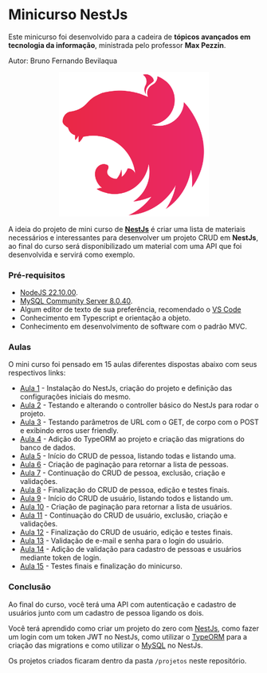 # Minicurso NestJs

Este minicurso foi desenvolvido para a cadeira de **tópicos avançados em tecnologia da informação**, ministrada pelo professor **Max Pezzin**.

Autor: Bruno Fernando Bevilaqua

<div style="text-align: center;">
  <img style="width: 300px;" src="./images/nest-logo.svg" />
</div>

A ideia do projeto de mini curso de [**NestJs**](https://nestjs.com/) é criar uma lista de materiais necessários e interessantes para desenvolver um projeto CRUD em **NestJs**, ao final do curso será disponibilizado um material com uma API que foi desenvolvida e servirá como exemplo.

### Pré-requisitos

- [NodeJS 22.10.00](https://nodejs.org/en).
- [MySQL Community Server 8.0.40](https://dev.mysql.com/downloads/mysql/8.0.html).
- Algum editor de texto de sua preferência, recomendado o [VS Code](https://code.visualstudio.com/)
- Conhecimento em Typescript e orientação a objeto.
- Conhecimento em desenvolvimento de software com o padrão MVC.

### Aulas

O mini curso foi pensado em 15 aulas diferentes dispostas abaixo com seus respectivos links:

- [Aula 1](./aulas/aula-1.md) - Instalação do NestJs, criação do projeto e definição das configurações iniciais do mesmo.
- [Aula 2](./aulas/aula-2.md) - Testando e alterando o controller básico do NestJs para rodar o projeto.
- [Aula 3](./aulas/aula-3.md) - Testando parâmetros de URL com o GET, de corpo com o POST e exibindo erros user friendly.
- [Aula 4](./aulas/aula-4.md) - Adição do TypeORM ao projeto e criação das migrations do banco de dados.
- [Aula 5](./aulas/aula-5.md) - Início do CRUD de pessoa, listando todas e listando uma.
- [Aula 6](./aulas/aula-6.md) - Criação de paginação para retornar a lista de pessoas.
- [Aula 7](./aulas/aula-7.md) - Continuação do CRUD de pessoa, exclusão, criação e validações.
- [Aula 8](./aulas/aula-8.md) - Finalização do CRUD de pessoa, edição e testes finais.
- [Aula 9](./aulas/aula-9.md) - Início do CRUD de usuário, listando todos e listando um.
- [Aula 10](./aulas/aula-10.md) - Criação de paginação para retornar a lista de usuários.
- [Aula 11](./aulas/aula-11.md) - Continuação do CRUD de usuário, exclusão, criação e validações.
- [Aula 12](./aulas/aula-12.md) - Finalização do CRUD de usuário, edição e testes finais.
- [Aula 13](./aulas/aula-13.md) - Validação de e-mail e senha para o login do usuário.
- [Aula 14](./aulas/aula-14.md) - Adição de validação para cadastro de pessoas e usuários mediante token de login.
- [Aula 15](./aulas/aula-15.md) - Testes finais e finalização do minicurso.

### Conclusão

Ao final do curso, você terá uma API com autenticação e cadastro de usuários junto com um cadastro de pessoa ligando os dois.

Você terá aprendido como criar um projeto do zero com [NestJs](https://nestjs.com/), como fazer um login com um token JWT no NestJs, como utilizar o [TypeORM](https://typeorm.io/) para a criação das migrations e como utilizar o [MySQL](https://www.mysql.com/) no NestJs.

Os projetos criados ficaram dentro da pasta `/projetos` neste repositório.
